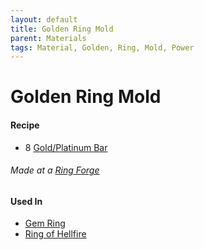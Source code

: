 ```yaml
---
layout: default
title: Golden Ring Mold
parent: Materials
tags: Material, Golden, Ring, Mold, Power
---
```


# Golden Ring Mold

#### Recipe
- 8 [Gold/Platinum Bar](https://terraria-archive.fandom.com/wiki/Iron_Bar)

###### Made at a [Ring Forge](https://ricklugtigheid.github.io/SupernovaMod/docs/items/tiles/ring_forge)


#### Used In
- [Gem Ring](https://ricklugtigheid.github.io/SupernovaMod/docs/items/rings/gem_ring)
- [Ring of Hellfire](https://ricklugtigheid.github.io/SupernovaMod/docs/items/rings/ring_of_hellfire)